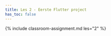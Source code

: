```yaml
---
title: Les 2 - Eerste Flutter project
has_toc: false
---
```


{% include classroom-assignment.md les="2" %}